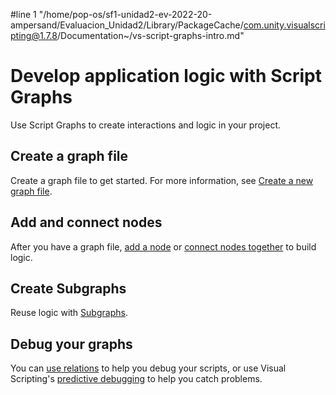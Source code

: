 #line 1 "/home/pop-os/sf1-unidad2-ev-2022-20-ampersand/Evaluacion_Unidad2/Library/PackageCache/com.unity.visualscripting@1.7.8/Documentation~/vs-script-graphs-intro.md"
# Develop application logic with Script Graphs

Use Script Graphs to create interactions and logic in your project.

## Create a graph file 

Create a graph file to get started. For more information, see [Create a new graph file](vs-create-graph.md).

## Add and connect nodes 

After you have a graph file, [add a node](vs-add-node-to-graph.md) or [connect nodes together](vs-creating-connections.md) to build logic. 

## Create Subgraphs 

Reuse logic with [Subgraphs](vs-nesting-add-subgraph.md).

## Debug your graphs 

You can [use relations](vs-relations.md) to help you debug your scripts, or use Visual Scripting's [predictive debugging](vs-debugging.md) to help you catch problems. 
